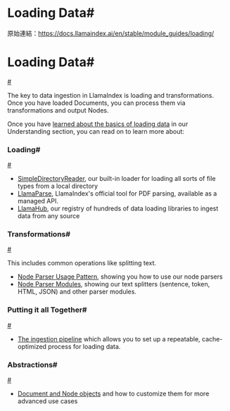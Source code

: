 # Loading Data#

原始連結：https://docs.llamaindex.ai/en/stable/module_guides/loading/

# Loading Data#

[#](https://docs.llamaindex.ai/en/stable/module_guides/loading/#loading-data)

The key to data ingestion in LlamaIndex is loading and transformations. Once you have loaded Documents, you can process them via transformations and output Nodes.

Once you have [learned about the basics of loading data](https://docs.llamaindex.ai/en/stable/understanding/loading/loading/) in our Understanding section, you can read on to learn more about:

### Loading#

[#](https://docs.llamaindex.ai/en/stable/module_guides/loading/#loading)

- [SimpleDirectoryReader](https://docs.llamaindex.ai/en/stable/module_guides/loading/simpledirectoryreader/), our built-in loader for loading all sorts of file types from a local directory
- [LlamaParse](https://docs.llamaindex.ai/en/stable/module_guides/loading/connector/llama_parse/), LlamaIndex's official tool for PDF parsing, available as a managed API.
- [LlamaHub](https://docs.llamaindex.ai/en/stable/module_guides/loading/connector/), our registry of hundreds of data loading libraries to ingest data from any source
### Transformations#

[#](https://docs.llamaindex.ai/en/stable/module_guides/loading/#transformations)

This includes common operations like splitting text.

- [Node Parser Usage Pattern](https://docs.llamaindex.ai/en/stable/module_guides/loading/node_parsers/), showing you how to use our node parsers
- [Node Parser Modules](https://docs.llamaindex.ai/en/stable/module_guides/loading/node_parsers/modules/), showing our text splitters (sentence, token, HTML, JSON) and other parser modules.
### Putting it all Together#

[#](https://docs.llamaindex.ai/en/stable/module_guides/loading/#putting-it-all-together)

- [The ingestion pipeline](https://docs.llamaindex.ai/en/stable/module_guides/loading/ingestion_pipeline/) which allows you to set up a repeatable, cache-optimized process for loading data.
### Abstractions#

[#](https://docs.llamaindex.ai/en/stable/module_guides/loading/#abstractions)

- [Document and Node objects](https://docs.llamaindex.ai/en/stable/module_guides/loading/documents_and_nodes/) and how to customize them for more advanced use cases
